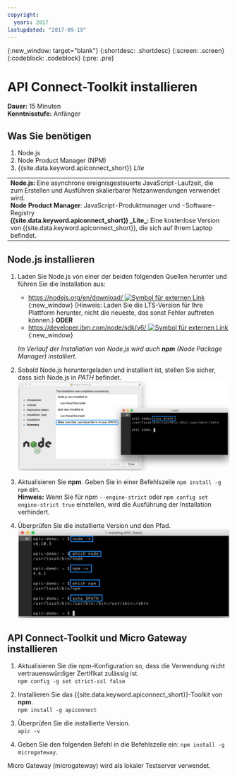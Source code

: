 ```yaml
---
copyright:
  years: 2017
lastupdated: "2017-09-19"
---
```


{:new_window: target="blank"}
{:shortdesc: .shortdesc}
{:screen: .screen}
{:codeblock: .codeblock}
{:pre: .pre}

# API Connect-Toolkit installieren
**Dauer:** 15 Minuten  
**Kenntnisstufe:** Anfänger  

## Was Sie benötigen
1. Node.js
2. Node Product Manager (NPM)
3. {{site.data.keyword.apiconnect_short}} _Lite_

<table>
  <tr><td><b>Node.js:</b> Eine asynchrone ereignisgesteuerte JavaScript-Laufzeit, die zum Erstellen und Ausführen skalierbarer Netzanwendungen verwendet wird.
    <br>
    <b>Node Product Manager</b>: JavaScript-Produktmanager und -Software-Registry<br>
    <b>{{site.data.keyword.apiconnect_short}} _Lite_:</b> Eine kostenlose Version von {{site.data.keyword.apiconnect_short}}, die sich auf Ihrem Laptop befindet.</td></tr>
  </table>  


## Node.js installieren
1. Laden Sie Node.js von einer der beiden folgenden Quellen herunter und führen Sie die Installation aus:
   * [https://nodejs.org/en/download/ ![Symbol für externen Link](../../../icons/launch-glyph.svg "Symbol für externen Link")](https://nodejs.org/en/download/){:new_window} (Hinweis: Laden Sie die LTS-Version für Ihre Plattform herunter, nicht die neueste, das sonst Fehler auftreten können.)
      **ODER**
   * [https://developer.ibm.com/node/sdk/v6/ ![Symbol für externen Link](../../../icons/launch-glyph.svg "Symbol für externen Link")](https://developer.ibm.com/node/sdk/v6/){:new_window}  

    _Im Verlauf der Installation von Node.js wird auch **npm** (Node Package Manager) installiert_.

2.  Sobald Node.js heruntergeladen und installiert ist, stellen Sie sicher, dass sich Node.js in _PATH_ befindet.
    ![](images/verify-path.png)  

3. Aktualisieren Sie **npm**. Geben Sie in einer Befehlszeile `npm install -g npm` ein.  
   **Hinweis:** Wenn Sie für npm `--engine-strict` oder `npm config set engine-strict true` einstellen, wird die Ausführung der Installation verhindert.


4. Überprüfen Sie die installierte Version und den Pfad.
   ![](images/screenshot_install_apic-1.png)  



## API Connect-Toolkit und Micro Gateway installieren
1. Aktualisieren Sie die npm-Konfiguration so, dass die Verwendung nicht vertrauenswürdiger Zertifikat zulässig ist.  
   `npm config -g set strict-ssl false`  

2. Installieren Sie das {{site.data.keyword.apiconnect_short}}-Toolkit von **npm**.  
    `npm install -g apiconnect`

3. Überprüfen Sie die installierte Version.  
    `apic -v`

4. Geben Sie den folgenden Befehl in die Befehlszeile ein: `npm install -g microgateway`.

Micro Gateway (microgateway) wird als lokaler Testserver verwendet.

